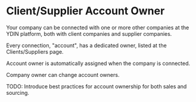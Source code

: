 # Client/Supplier Account Owner

Your company can be connected with one or more other companies at the YDIN platform, both with client companies and supplier companies.

Every connection, "account", has a dedicated owner, listed at the Clients/Suppliers page.

Account owner is automatically assigned when the company is connected.

Company owner can change account owners.

TODO: Introduce best practices for account ownership for both sales and sourcing.
